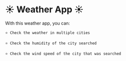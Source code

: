 # ☀️ Weather App ☀️


With this weather app, you can:

    ⭐️ Check the weather in multiple cities

    ⭐️ Check the humidity of the city searched

    ⭐️ Check the wind speed of the city that was searched 
